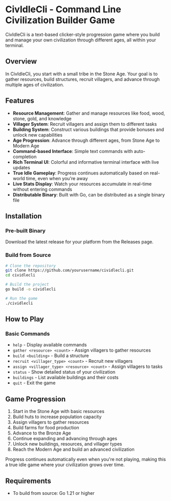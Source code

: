 # CivIdleCli - Command Line Civilization Builder Game

CivIdleCli is a text-based clicker-style progression game where you build and manage your own civilization through different ages, all within your terminal.

## Overview

In CivIdleCli, you start with a small tribe in the Stone Age. Your goal is to gather resources, build structures, recruit villagers, and advance through multiple ages of civilization.

## Features

- **Resource Management**: Gather and manage resources like food, wood, stone, gold, and knowledge
- **Villager System**: Recruit villagers and assign them to different tasks
- **Building System**: Construct various buildings that provide bonuses and unlock new capabilities
- **Age Progression**: Advance through different ages, from Stone Age to Modern Age
- **Command-based Interface**: Simple text commands with auto-completion
- **Rich Terminal UI**: Colorful and informative terminal interface with live updates
- **True Idle Gameplay**: Progress continues automatically based on real-world time, even when you're away
- **Live Stats Display**: Watch your resources accumulate in real-time without entering commands
- **Distributable Binary**: Built with Go, can be distributed as a single binary file

## Installation

### Pre-built Binary

Download the latest release for your platform from the Releases page.

### Build from Source

```bash
# Clone the repository
git clone https://github.com/yourusername/cividlecli.git
cd cividlecli

# Build the project
go build -o cividlecli

# Run the game
./cividlecli
```

## How to Play

### Basic Commands

- `help` - Display available commands
- `gather <resource> <count>` - Assign villagers to gather resources
- `build <building>` - Build a structure
- `recruit <villager_type> <count>` - Recruit new villagers
- `assign <villager_type> <resource> <count>` - Assign villagers to tasks
- `status` - Show detailed status of your civilization
- `buildings` - List available buildings and their costs
- `quit` - Exit the game

## Game Progression

1. Start in the Stone Age with basic resources
2. Build huts to increase population capacity
3. Assign villagers to gather resources
4. Build farms for food production
5. Advance to the Bronze Age
6. Continue expanding and advancing through ages
7. Unlock new buildings, resources, and villager types
8. Reach the Modern Age and build an advanced civilization

Progress continues automatically even when you're not playing, making this a true idle game where your civilization grows over time.

## Requirements

- To build from source: Go 1.21 or higher
